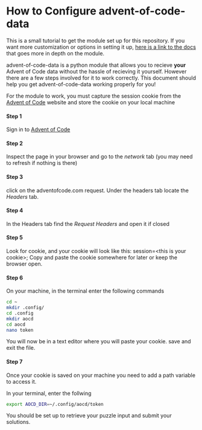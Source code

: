 # How to Configure advent-of-code-data

This is a small tutorial to get the module set up for this repository. If you want more customization or options in setting it up, [here is a link to the docs](https://pypi.org/project/advent-of-code-data/) that goes more in depth on the module.

advent-of-code-data is a python module that allows you to recieve **your** Advent of Code data without the hassle of recieving it yourself. However there are a few steps involved for it to work correctly. This document should help you get advent-of-code-data working properly for you!

For the module to work, you must capture the session cookie from the [Advent of Code](https://adventofcode.com/) website and store the cookie on your local machine

#### Step 1
Sign in to [Advent of Code](https://adventofcode.com/)

#### Step 2
Inspect the page in your browser and go to the *network* tab (you may need to refresh if nothing is there)

#### Step 3
click on the adventofcode.com request. Under the headers tab locate the *Headers* tab.

#### Step 4
In the Headers tab find the *Request Headers* and open it if closed

#### Step 5
Look for cookie, and your cookie will look like this: session=\<this is your cookie\>;
Copy and paste the cookie somewhere for later or keep the browser open.

#### Step 6
On your machine, in the terminal enter the following commands

```sh
cd ~
mkdir .config/
cd .config
mkdir aocd
cd aocd
nano token
```

You will now be in a text editor where you will paste your cookie. save and exit the file.

#### Step 7
Once your cookie is saved on your machine you need to add a path variable to access it. 

In your terminal, enter the follwing

```sh
export AOCD_DIR=~/.config/aocd/token
```

You should be set up to retrieve your puzzle input and submit your solutions. 